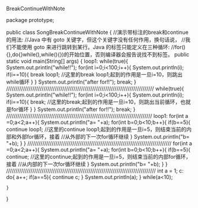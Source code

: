 BreakContinueWithNote


package prototype;

public class SongBreakContinueWithNote {          //演示带标注的break和continue的用法:
	                                              //Java 中有 goto 关键字，但这个关键字没有任何作用，换句话说，
	                                              //我们不能使用 goto 来进行跳转到某行。Java 的标签只能定义在三种循环:
	                                              //for(){},do{}while(),while(){})的开始位置，否则编译器会报告说找不到标签。
	public static void main(String[] args) {
		loop1:
			while(true){
			System.out.println("while!!");
			for(int i=0;i<100;i++){
				System.out.println(i);
				if(i==10){
					break loop1;                  //这里的break loop1;起到的作用是一旦i=10，则跳出while循环
				}
			}
				System.out.println("after for!!");
				break;
			}
///////////////////////////////////////////////////////////////////////////////
		while(true){
		System.out.println("while!!");
		for(int i=0;i<100;i++){
			System.out.println(i);
			if(i==10){
				break;                          //这里的break;起到的作用是一旦i=10，则跳出当前循环，也就是for循环
			}
		}
			System.out.println("after for!!");
			break;
		}
//////////////////////////////////////////////////////////////////////////////
	loop1:
		for(int a =0;a<2;a++){
		System.out.println("a= "+a);
		for(int b=0;b<10;b++){
			if(b==5){
				continue loop1;                  //这里的continue loop1;起到的作用是一旦i=5，则结束当前的内部和外部for循环，接着
				                                 //从外部的下一次for循环继续
			}
			System.out.println("b= "+b);
		}
	}
/////////////////////////////////////////////////////////////////////////////
		for(int a =0;a<2;a++){
		System.out.println("a= "+a);
		for(int b=0;b<10;b++){
			if(b==5){
				continue;                  //这里的continue;起到的作用是一旦i=5，则结束当前的内部for循环，接着
				                           //从内部的下一次for循环继续
			}
			System.out.println("b= "+b);
		}
		}
////////////////////////////////////////////////////////////////////////////////
		int a = 1;
		c:
			do{
				a++;
				if(a==5){
					continue c;
				}
				System.out.println(a);
			}
			while(a<10);
	
	}
}

